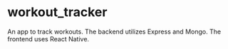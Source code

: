 # workout_tracker
An app to track workouts. The backend utilizes Express and Mongo. The frontend uses React Native. 
